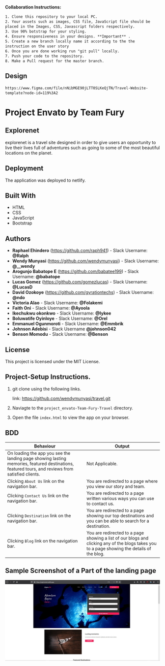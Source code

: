
**Collaboration Instructions:**

    1. Clone this repository to your local PC.
    2. Your assets such as images, CSS file, JavaScript file should be placed in the Images, CSS, Javascript folders respectively.
    3. Use 90% botstrap for your styling.
    4. Ensure responsiveness in your designs. **Important** .
    5. Create a new branch locally name it according to the the instruction on the user story
    6. Once you are done working run "git pull" locally.
    7. Push your code to the repository.
    8. Make a Pull request for the master branch. 

## Design
    https://www.figma.com/file/nNibMGE90jLTT0SLKeQjTN/Travel-Website-template?node-id=119%3A2


# Project Envato by Team Fury

## Explorenet 
explorenet is a travel site designed in order to give users an opportunity to live their lives full of adventures such as going to some of the most beautiful locations on the planet.

##  Deployment

The application was deployed to netlify.

##  Built With

*  HTML
*  CSS
*  JavaScript
*  Bootstrap


##  Authors

* **Raphael Ehindero**  (https://github.com/raph941) - Slack Username: **@Ralph**
* **Wendy Munyasi**  (https://github.com/wendymunyasi) - Slack Username: **@__wendy**
* **Arogunjo Babatope E**  (https://github.com/babatee199) - Slack Username: **@babatope**
* **Lucas Gomez**  (https://github.com/gomezlucas) - Slack Username: **@LucasD**
* **David Ozokoye**  (https://github.com/gyrationtechs) - Slack Username: **@ndo**
* **Victoria Alao** - Slack Username: **@Folakemi**
* **Faith Oni** - Slack Username: **@Ayoola**
* **Ikechukwu okonkwo** - Slack Username: **@Iykee**
* **Boluwatife Oyinloye** - Slack Username: **@Orel**
* **Emmanuel Ogunmoroti** - Slack Username: **@Emmbrik**
* **Johnson Adebisi** - Slack Username **@johnson042**
* **Benson Momodu** - Slack Username: **@Benson**



##  License

This project is licensed under the MIT License.


## Project-Setup Instructions.

1. git clone using the following links.

   link: https://github.com/wendymunyasi/travel.git

2. Naviagte to the `project_envato-Team-Fury-Travel` directory.
3. Open the file `index.html` to view the app on your browser.


## BDD

| Behaviour | Output |
| --------- | ------ |
|On loading the app you see the landing page showing lasting memories, featured destinations, featured tours, and reviews from satisfied clients.|Not Applicable.|
|Clicking `About Us` link on the navigation bar.|You are redirected to a page where you view our story and team.|
|Clicking `Contact Us` link on the navigation bar.|You are redirected to a page written various ways you can use to contact us.|
|Clicking `Destination` link on the navigation bar.|You are redirected to a page showing our top destinations and you can be able to search for a destination.|
|Clicking `Blog` link on the navigation bar.|You are redirected to a page showing a list of our blogs and clicking any of the blogs takes you to a page showing the details of the blog.|


## Sample Screenshot of a Part of the landing page

<div style="text-align:center">
    <img src="./img/landing_page.jpg">
</div>
